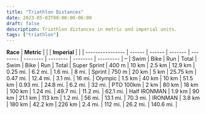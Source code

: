 ```yaml
---
title: "Triathlon Distances"
date: 2023-05-03T00:00:00-06:00
draft: false
description: Triathlon distances in metric and imperial units.
tags: ["triathlon"]
---
```



<div class="font-size-12px">

**Race**         | **Metric**      |         |          | **Imperial**        |          |           |
---------------- | ------ | ------ | ------- | -------- | -------- | -------- | -------- | --------- |
–                | Swim   | Bike   | Run     | Total    | Swim     | Bike     | Run      | Total     |
Super Sprint     | 400 m  |  10 km |  2.5 km |  12.9 km | 0.25 mi. |  6.2 mi. |  1.6 mi. |     8 mi. |
Sprint           | 750 m  |  20 km |    5 km | 25.75 km | 0.47 mi. | 12.4 mi. |  3.1 mi. |    16 mi. |
Olympic          | 1.5 km |  40 km |   10 km |  51.5 km | 0.93 mi. | 24.8 mi. |  6.2 mi. |    32 mi. |
PTO 100km        |   2 km |  80 km |   18 km |   100 km | 1.24 mi. | 49.7 mi. | 11.2 mi. |  62.1 mi. |
Half IRONMAN     | 1.9 km |  90 km | 21.1 km |   113 km |  1.2 mi. |   56 mi. | 13.1 mi. |  70.3 mi. |
IRONMAN          | 3.8 km | 180 km | 42.2 km |   226 km |  2.4 mi. |  112 mi. | 26.2 mi. | 140.6 mi. |

</div>
